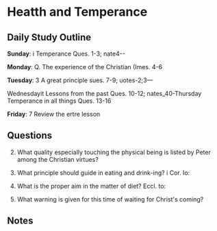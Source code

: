 # Heatth and Temperance

## Daily Study Outline

**Sunday**: i Temperance Ques. 1-3; nate4--

**Monday**: Q. The experience of the Christian (Imes. 4-6

**Tuesday**: 3 A great principle sues. 7-9; uotes-2;3—

Wednesdayit Lessons from the past Ques. 10-12; nates_40-Thursday Temperance in all things Ques. 13-16

**Friday**: 7 Review the ertre lesson

## Questions

2. What quality especially touching the physical being is listed by Peter among the Christian virtues? 

8. What principle should guide in eating and drink-ing? i Cor. Io:

9. What is the proper aim in the matter of diet? Eccl. to:

12. What warning is given for this time of waiting for Christ's coming?

## Notes


